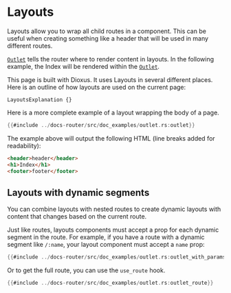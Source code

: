 # Layouts

Layouts allow you to wrap all child routes in a component. This can be useful when creating something like a header that will be used in many different routes.

[`Outlet`] tells the router where to render content in layouts. In the following example,
the Index will be rendered within the [`Outlet`].

This page is built with Dioxus. It uses Layouts in several different places. Here is an outline of how layouts are used on the current page:

```inject-dioxus
LayoutsExplanation {}
```

Here is a more complete example of a layout wrapping the body of a page.

```rust
{{#include ../docs-router/src/doc_examples/outlet.rs:outlet}}
```

The example above will output the following HTML (line breaks added for
readability):

```html
<header>header</header>
<h1>Index</h1>
<footer>footer</footer>
```

## Layouts with dynamic segments

You can combine layouts with nested routes to create dynamic layouts with content that changes based on the current route.

Just like routes, layouts components must accept a prop for each dynamic segment in the route. For example, if you have a route with a dynamic segment like `/:name`, your layout component must accept a `name` prop:

```rust
{{#include ../docs-router/src/doc_examples/outlet.rs:outlet_with_params}}
```

Or to get the full route, you can use the `use_route` hook.

```rust
{{#include ../docs-router/src/doc_examples/outlet.rs:outlet_route}}
```

[`Outlet`]: https://docs.rs/dioxus-router/latest/dioxus_router/components/fn.Outlet.html
[`use_route`]: https://docs.rs/dioxus-router/latest/dioxus_router/hooks/fn.use_route.html
